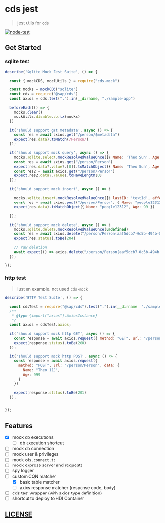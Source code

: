# cds jest

> jest utils for `cds`

[![node-test](https://github.com/Soontao/cds-jest/actions/workflows/nodejs.yml/badge.svg)](https://github.com/Soontao/cds-jest/actions/workflows/nodejs.yml)


## Get Started

### sqlite test


```js
describe('Sqlite Mock Test Suite', () => {

  const { mockCDS, mockUtils } = require("cds-mock")

  const mocks = mockCDS("sqlite")
  const cds = require("@sap/cds")
  const axios = cds.test(".").in(__dirname, "./sample-app")

  beforeEach(() => {
    mocks.clear()
    mockUtils.disable.db.tx(mocks)
  })

  it('should support get metadata', async () => {
    const res = await axios.get("/person/$metadata")
    expect(res.data).toMatch(/Person/)
  });

  it('should support mock query', async () => {
    mocks.sqlite.select.mockResolvedValueOnce([{ Name: 'Theo Sun', Age: 19 }])
    const res = await axios.get("/person/Person")
    expect(res.data?.value?.[0]).toMatchObject({ Name: 'Theo Sun', Age: 19 })
    const res2 = await axios.get("/person/Person")
    expect(res2.data?.value).toHaveLength(0)
  });

  it('should support mock insert', async () => {

    mocks.sqlite.insert.mockResolvedValueOnce([{ lastID: 'testId', affectedRows: 1 }])
    const res = await axios.post("/person/Person", { Name: "people12312", Age: 99 })
    expect(res.data).toMatchObject({ Name: "people12312", Age: 99 })

  });

  it('should support mock delete', async () => {
    mocks.sqlite.delete.mockResolvedValueOnce(undefined)
    const res = await axios.delete("/person/Person(aaf5dcb7-0c5b-494b-81f8-54dc5ff4c7e3)")
    expect(res.status).toBe(204)

    // raw deletion
    await expect(() => axios.delete("/person/Person(aaf5dcb7-0c5b-494b-81f8-54dc5ff4c7e3)")).rejects.toThrowError("404 - Not Found")
  });

});
```

### http test

> just an example, not used `cds-mock`

```js
describe('HTTP Test Suite', () => {

  const cdsTest = require("@sap/cds").test(".").in(__dirname, "./sample-app")
  /**
   * @type {import("axios").AxiosInstance}
   */
  const axios = cdsTest.axios;

  it('should support mock http GET', async () => {
    const response = await axios.request({ method: "GET", url: "/person/Person" })
    expect(response.status).toBe(200)
  });

  it('should support mock http POST', async () => {
    const response = await axios.request({
      method: "POST", url: "/person/Person", data: {
        Name: "Theo 111",
        Age: 999
      }
    })

    expect(response.status).toBe(201)
  });


});
```


## Features

- [x] mock db executions
  - [ ] db execution shortcut
- [ ] mock db connection
- [ ] mock user & privileges
- [ ] mock `cds.connect.to`
- [ ] mock express server and requests
- [ ] spy logger
- [ ] custom CQN matcher
  - [x] basic table matcher
  - [ ] axios response matcher (response code, body)
- [ ] cds test wrapper (with axios type definition)
- [ ] shortcut to deploy to HDI Container

## [LICENSE](./LICENSE)
